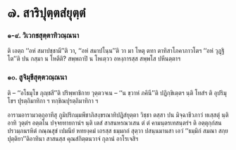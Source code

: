 <h1>๗. สาริปุตฺตสํยุตฺตํ</h1>
<h3>๑-๙. วิเวกชสุตฺตาทิวณฺณนา</h3>
<p>   ติ เอตฺถ ‘‘อหํ สมาปชฺชามี’’ติ วา, ‘‘อหํ สมาปโนฺน’’ติ วา มา โหตุ ตทา ตาทิสาโภคาภาวโตฯ ‘‘อหํ วุฎฺฐิโต’’ติ ปน กสฺมา น โหตีติ? สพฺพถาปิ น โหเตฺวว อหงฺการสฺส สพฺพโส ปหีนตฺตาฯ</p>

</p>


<h3>๑๐. สูจิมุขีสุตฺตวณฺณนา</h3>
<p> ติ – ‘‘อโธมุโข ภุญฺชสี’’ติ ปริพฺพาชิกาย วุตฺตวจเน – ‘‘น ขฺวาหํ ภคินี’’ติ ปฎิกฺขิเตฺตฯ นฺติ โทสํฯ ติ อุปริมุโขฯ ปุรตฺถิมาทิกา ฯ ทกฺขิณปุรตฺถิมาทิกา ฯ</p>


<p>อารามอารามวตฺถุอาทีสุ ภูมิปริกมฺมพีชาภิสงฺขรณาทิปฎิสํยุตฺตา วิชฺชา  ตสฺสา ปน มิจฺฉาชีวภาวํ ทเสฺสตุํ นฺติอาทิ วุตฺตํฯ  อตฺตโน ปจฺจยทายกานํฯ นฺติ เตสํ สาสนหรณวเสน ตํ ตํ คามนฺตรเทสนฺตรํฯ ติ อตฺตุกฺกํสนปรวมฺภนรหิตํ กณฺณสุขํ เปมนียํ หทยงฺคมํ เถรสฺส ธมฺมกถํ  สุตฺวา ปสนฺนมานสา เอวํ ‘‘ธมฺมิกํ สมณา สกฺยปุตฺติยา’’ติอาทินา สาสนสฺส คุณสํกิตฺตนวาจํ กุลานํ อาโรเจสิฯ</p>

</p>

</p>





